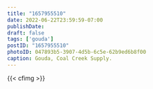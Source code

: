```yaml
---
title: "1657955510"
date: 2022-06-22T23:59:59-07:00
publishDate: 
draft: false
tags: ['gouda']
postID: "1657955510"
photoID: 047893b5-3907-4d5b-6c5e-62b9ed6b8f00
caption: Gouda, Coal Creek Supply.
---
```

{{< cfimg >}}